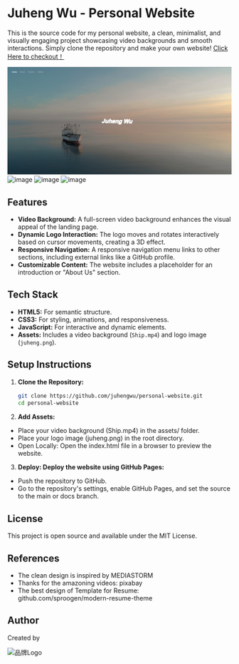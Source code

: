 # Juheng Wu - Personal Website

This is the source code for my personal website, a clean, minimalist, and visually engaging project showcasing video backgrounds and smooth interactions. Simply clone the repository and make your own website!
[Click Here to checkout！](https://juhengwu.github.io/MyWebsite-v2/)


![Screenshot](screenshot.png)
![image](https://github.com/user-attachments/assets/3888cae9-22d5-4445-ba60-2dc127c8014c)
![image](https://github.com/user-attachments/assets/f76ef414-c6f8-4db2-80cb-bc407ba3788a)
![image](https://github.com/user-attachments/assets/fcbebcf8-6ee5-4d73-9c3b-9d6296e4f4f0)
## Features

- **Video Background:** A full-screen video background enhances the visual appeal of the landing page.
- **Dynamic Logo Interaction:** The logo moves and rotates interactively based on cursor movements, creating a 3D effect.
- **Responsive Navigation:** A responsive navigation menu links to other sections, including external links like a GitHub profile.
- **Customizable Content:** The website includes a placeholder for an introduction or "About Us" section.

## Tech Stack

- **HTML5:** For semantic structure.
- **CSS3:** For styling, animations, and responsiveness.
- **JavaScript:** For interactive and dynamic elements.
- **Assets:** Includes a video background (`Ship.mp4`) and logo image (`juheng.png`).

## Setup Instructions

1. **Clone the Repository:**
   ```bash
   git clone https://github.com/juhengwu/personal-website.git
   cd personal-website
2. **Add Assets:**

- Place your video background (Ship.mp4) in the assets/ folder.
- Place your logo image (juheng.png) in the root directory.
- Open Locally: Open the index.html file in a browser to preview the website.

3. **Deploy: Deploy the website using GitHub Pages:**

- Push the repository to GitHub.
- Go to the repository's settings, enable GitHub Pages, and set the source to the main or docs branch.

## License
This project is open source and available under the MIT License.

## References
- The clean design is inspired by MEDIASTORM
- Thanks for the amazoning videos: pixabay
- The best design of Template for Resume: github.com/sproogen/modern-resume-theme

## Author
Created by 

<img src="juheng.png" alt="品牌Logo" width="100">
